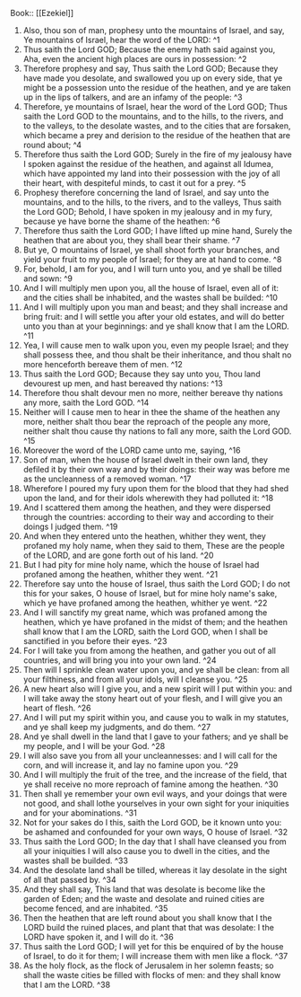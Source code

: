  Book:: [[Ezekiel]]
 1. Also, thou son of man, prophesy unto the mountains of Israel, and say, Ye mountains of Israel, hear the word of the LORD: ^1
 2. Thus saith the Lord GOD; Because the enemy hath said against you, Aha, even the ancient high places are ours in possession: ^2
 3. Therefore prophesy and say, Thus saith the Lord GOD; Because they have made you desolate, and swallowed you up on every side, that ye might be a possession unto the residue of the heathen, and ye are taken up in the lips of talkers, and are an infamy of the people: ^3
 4. Therefore, ye mountains of Israel, hear the word of the Lord GOD; Thus saith the Lord GOD to the mountains, and to the hills, to the rivers, and to the valleys, to the desolate wastes, and to the cities that are forsaken, which became a prey and derision to the residue of the heathen that are round about; ^4
 5. Therefore thus saith the Lord GOD; Surely in the fire of my jealousy have I spoken against the residue of the heathen, and against all Idumea, which have appointed my land into their possession with the joy of all their heart, with despiteful minds, to cast it out for a prey. ^5
 6. Prophesy therefore concerning the land of Israel, and say unto the mountains, and to the hills, to the rivers, and to the valleys, Thus saith the Lord GOD; Behold, I have spoken in my jealousy and in my fury, because ye have borne the shame of the heathen: ^6
 7. Therefore thus saith the Lord GOD; I have lifted up mine hand, Surely the heathen that are about you, they shall bear their shame. ^7
 8. But ye, O mountains of Israel, ye shall shoot forth your branches, and yield your fruit to my people of Israel; for they are at hand to come. ^8
 9. For, behold, I am for you, and I will turn unto you, and ye shall be tilled and sown: ^9
 10. And I will multiply men upon you, all the house of Israel, even all of it: and the cities shall be inhabited, and the wastes shall be builded: ^10
 11. And I will multiply upon you man and beast; and they shall increase and bring fruit: and I will settle you after your old estates, and will do better unto you than at your beginnings: and ye shall know that I am the LORD. ^11
 12. Yea, I will cause men to walk upon you, even my people Israel; and they shall possess thee, and thou shalt be their inheritance, and thou shalt no more henceforth bereave them of men. ^12
 13. Thus saith the Lord GOD; Because they say unto you, Thou land devourest up men, and hast bereaved thy nations: ^13
 14. Therefore thou shalt devour men no more, neither bereave thy nations any more, saith the Lord GOD. ^14
 15. Neither will I cause men to hear in thee the shame of the heathen any more, neither shalt thou bear the reproach of the people any more, neither shalt thou cause thy nations to fall any more, saith the Lord GOD. ^15
 16. Moreover the word of the LORD came unto me, saying, ^16
 17. Son of man, when the house of Israel dwelt in their own land, they defiled it by their own way and by their doings: their way was before me as the uncleanness of a removed woman. ^17
 18. Wherefore I poured my fury upon them for the blood that they had shed upon the land, and for their idols wherewith they had polluted it: ^18
 19. And I scattered them among the heathen, and they were dispersed through the countries: according to their way and according to their doings I judged them. ^19
 20. And when they entered unto the heathen, whither they went, they profaned my holy name, when they said to them, These are the people of the LORD, and are gone forth out of his land. ^20
 21. But I had pity for mine holy name, which the house of Israel had profaned among the heathen, whither they went. ^21
 22. Therefore say unto the house of Israel, thus saith the Lord GOD; I do not this for your sakes, O house of Israel, but for mine holy name's sake, which ye have profaned among the heathen, whither ye went. ^22
 23. And I will sanctify my great name, which was profaned among the heathen, which ye have profaned in the midst of them; and the heathen shall know that I am the LORD, saith the Lord GOD, when I shall be sanctified in you before their eyes. ^23
 24. For I will take you from among the heathen, and gather you out of all countries, and will bring you into your own land. ^24
 25. Then will I sprinkle clean water upon you, and ye shall be clean: from all your filthiness, and from all your idols, will I cleanse you. ^25
 26. A new heart also will I give you, and a new spirit will I put within you: and I will take away the stony heart out of your flesh, and I will give you an heart of flesh. ^26
 27. And I will put my spirit within you, and cause you to walk in my statutes, and ye shall keep my judgments, and do them. ^27
 28. And ye shall dwell in the land that I gave to your fathers; and ye shall be my people, and I will be your God. ^28
 29. I will also save you from all your uncleannesses: and I will call for the corn, and will increase it, and lay no famine upon you. ^29
 30. And I will multiply the fruit of the tree, and the increase of the field, that ye shall receive no more reproach of famine among the heathen. ^30
 31. Then shall ye remember your own evil ways, and your doings that were not good, and shall lothe yourselves in your own sight for your iniquities and for your abominations. ^31
 32. Not for your sakes do I this, saith the Lord GOD, be it known unto you: be ashamed and confounded for your own ways, O house of Israel. ^32
 33. Thus saith the Lord GOD; In the day that I shall have cleansed you from all your iniquities I will also cause you to dwell in the cities, and the wastes shall be builded. ^33
 34. And the desolate land shall be tilled, whereas it lay desolate in the sight of all that passed by. ^34
 35. And they shall say, This land that was desolate is become like the garden of Eden; and the waste and desolate and ruined cities are become fenced, and are inhabited. ^35
 36. Then the heathen that are left round about you shall know that I the LORD build the ruined places, and plant that that was desolate: I the LORD have spoken it, and I will do it. ^36
 37. Thus saith the Lord GOD; I will yet for this be enquired of by the house of Israel, to do it for them; I will increase them with men like a flock. ^37
 38. As the holy flock, as the flock of Jerusalem in her solemn feasts; so shall the waste cities be filled with flocks of men: and they shall know that I am the LORD. ^38
